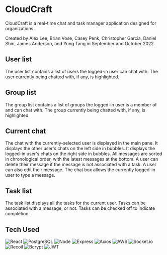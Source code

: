 # CloudCraft
CloudCraft is a real-time chat and task manager application designed for organizations.

Created by Alex Lee, Brian Vose, Casey Penk, Christopher Garcia, Daniel Shin, James Anderson, and Yong Tang in September and October 2022.

## User list
The user list contains a list of users the logged-in user can chat with. The user currently being chatted with, if any, is highlighted.

## Group list
The group list contains a list of groups the logged-in user is a member of and can chat with. The group currently being chatted with, if any, is highlighted.

## Current chat
The chat with the currently-selected user is displayed in the main pane. It displays the other user's chats on the left side in bubbles. It displays the logged-in user's chats on the right side in bubbles. All messages are sorted in chronological order, with the latest messages at the bottom. A user can delete their message if the message is not associated with a task. A user can also edit their message. The chat box allows the currently logged-in user to type a message.

## Task list
The task list displays all the tasks for the current user. Tasks can be associated with a message, or not. Tasks can be checked off to indicate completion.


## Tech Used
![React](https://img.shields.io/badge/-React-61DAFB?logo=react&logoColor=white&style=plastic&logo=appveyor)
![PostgreSQL](https://img.shields.io/badge/-PostgreSQL-336791?logo=postgresql&logoColor=white&style=plastic&logo=appveyor)
![Node](https://img.shields.io/badge/-Node-9ACD32?logo=node.js&logoColor=white&style=plastic&logo=appveyor)
![Express](https://img.shields.io/badge/-Express-DCDCDC?logo=express&logoColor=black&style=plastic&logo=appveyor)
![Axios](https://img.shields.io/badge/-Axios-373747?logo=axios&logoColor=white&style=plastic&logo=appveyor)
![AWS](https://img.shields.io/badge/-AWS-000000?logo=amazon-aws&logoColor=white&style=plastic&logo=appveyor)
![Socket.io](https://img.shields.io/badge/-Socket.io-blueviolet?logo=socket.io&logoColor=blueviolet&style=plastic&logo=appveyor)
![Recoil](https://img.shields.io/badge/-Recoil-yellow?logo=Recoil&logoColor=yellow&?style=plastic&logo=appveyor)
![Bcrypt](https://img.shields.io/badge/-Bcrypt-blue?logo=Bcrypt&logoColor=blue&?style=plastic&logo=appveyor)
![JWT](https://img.shields.io/badge/-JWT-red?logo=JWT&logoColor=red&?style=plastic&logo=appveyor)
